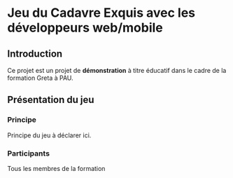 # Jeu du Cadavre Exquis avec les développeurs web/mobile
## Introduction
Ce projet est un projet de **démonstration** à titre éducatif dans le cadre de la formation Greta à PAU.

## Présentation du jeu
### Principe
Principe du jeu à déclarer ici.

### Participants
Tous les membres de la formation
